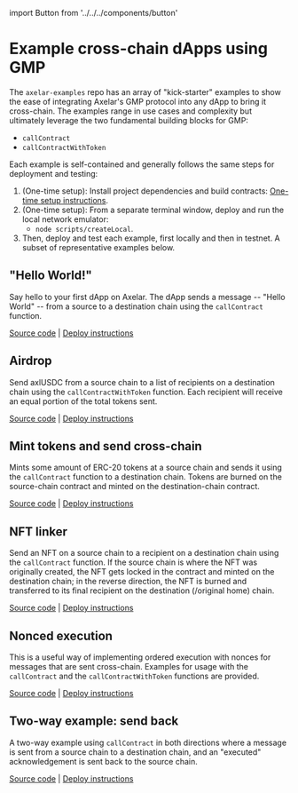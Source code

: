 import Button from '../../../components/button'

#  Example cross-chain dApps using GMP

The `axelar-examples` repo has an array of "kick-starter" examples to show the ease of integrating Axelar's GMP protocol into any dApp to bring it cross-chain. The examples range in use cases and complexity but ultimately leverage the two fundamental building blocks for GMP:
- `callContract`
- `callContractWithToken`

Each example is self-contained and generally follows the same steps for deployment and testing:
1. (One-time setup): Install project dependencies and build contracts: [One-time setup instructions](https://github.com/axelarnetwork/axelar-examples#one-time-setup).
2. (One-time setup): From a separate terminal window, deploy and run the local network emulator: 
    - `node scripts/createLocal`.
3. Then, deploy and test each example, first locally and then in testnet. A subset of representative examples below.


## "Hello World!"

Say hello to your first dApp on Axelar. The dApp sends a message -- "Hello World" -- from a source to a destination chain using the `callContract` function.

[Source code](https://github.com/axelarnetwork/axelar-examples/tree/main/examples/call-contract) | [Deploy instructions](https://github.com/axelarnetwork/axelar-examples#call-contract)

## Airdrop

Send axlUSDC from a source chain to a list of recipients on a destination chain using the `callContractWithToken` function. Each recipient will receive an equal portion of the total tokens sent.

[Source code](https://github.com/axelarnetwork/axelar-examples/tree/main/examples/call-contract-with-token) | [Deploy instructions](https://github.com/axelarnetwork/axelar-examples#call-contract-with-token)

## Mint tokens and send cross-chain

Mints some amount of ERC-20 tokens at a source chain and sends it using the `callContract` function to a destination chain. Tokens are burned on the source-chain contract and minted on the destination-chain contract. 

[Source code](https://github.com/axelarnetwork/axelar-examples/tree/main/examples/cross-chain-token) | [Deploy instructions](https://github.com/axelarnetwork/axelar-examples#cross-chain-token)

## NFT linker

Send an NFT on a source chain to a recipient on a destination chain using the `callContract` function. If the source chain is where the NFT was originally created, the NFT gets locked in the contract and minted on the destination chain; in the reverse direction, the NFT is burned and transferred to its final recipient on the destination (/original home) chain.

[Source code](https://github.com/axelarnetwork/axelar-examples/tree/main/examples/nft-linker) | [Deploy instructions](https://github.com/axelarnetwork/axelar-examples#nft-linker)


## Nonced execution

This is a useful way of implementing ordered execution with nonces for messages that are sent cross-chain. Examples for usage with the `callContract` and the `callContractWithToken` functions are provided. 

[Source code](https://github.com/axelarnetwork/axelar-examples/tree/main/examples/nonced-execution) | [Deploy instructions](https://github.com/axelarnetwork/axelar-examples#nonced-execution)

## Two-way example: send back

A two-way example using `callContract` in both directions where a message is sent from a source chain to a destination chain, and an "executed" acknowledgement is sent back to the source chain.

[Source code](https://github.com/axelarnetwork/axelar-examples/tree/main/examples/send-ack) | [Deploy instructions](https://github.com/axelarnetwork/axelar-examples#send-ack)